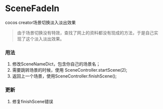 # SceneFadeIn
cocos creator场景切换淡入淡出效果

> 由于场景切换没有特效，查找了网上的资料都没有现成的方法，于是自己实现了这个淡入淡出效果。
### 用法
1. 修改SceneNameDict，包含你自己的场景名；
2. 需要跳转场景的时候，使用 SceneController.startScene(2);
3. 返回上一个场景，使用SceneController.finishScene();

### 更新
1. 修复finishScene错误